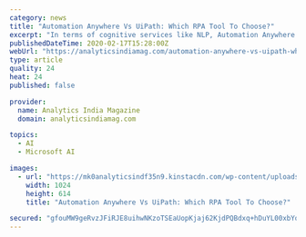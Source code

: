```yaml
---
category: news
title: "Automation Anywhere Vs UiPath: Which RPA Tool To Choose?"
excerpt: "In terms of cognitive services like NLP, Automation Anywhere is leading since it has been there for ... Automation Anywhere came out with a strategic partnership with Microsoft, which will assist thousands of businesses of all sizes across multiple industries, enhance processes with automation. Customers will now be able to access Automation ..."
publishedDateTime: 2020-02-17T15:28:00Z
webUrl: "https://analyticsindiamag.com/automation-anywhere-vs-uipath-which-rpa-tool-to-choose/"
type: article
quality: 24
heat: 24
published: false

provider:
  name: Analytics India Magazine
  domain: analyticsindiamag.com

topics:
  - AI
  - Microsoft AI

images:
  - url: "https://mk0analyticsindf35n9.kinstacdn.com/wp-content/uploads/2020/02/automation-anywhere-uipath-1024x614.jpg"
    width: 1024
    height: 614
    title: "Automation Anywhere Vs UiPath: Which RPA Tool To Choose?"

secured: "gfouMW9geRvzJFiRJE8uihwNKzoTSEaUopKjaj62KjdPQBdxq+hDuYL00xbYqSDjvyZsP7F4Nu3nCmFCkIlTsBlinwgSysgrgkju+rKyEFpydu5drkKZsWBZQQTM4Wtw7JIJISF348FndEcBXMp0CZOVYM8two8tR8BEBZv6pldD8cmC34L+IKaRFki6SfRPS6rYzu0Zz3GcE8z1B08GwVQkqyXo1drOvs74JpEy3y5nAfxNw000h1hFweLOjc2xHbN2fKkbViccvWL9hY38r4p0AuEkKZTGxCIsdYpST/Cod3GwwPkyR7XlWB9mVK6QxkVlthQAoPBo9Pwr+JuYB4jg7NkPWefTBQidhZYq9A2Isnk8CvxuAQboHLqpWfF52Op5f6f34ykCpig80awiYG6i8KaPf3NPHbm3eBZk3Vz8Ld3lL3Ib3i9YZMqaZojLho7mfM8fwDZnwVT9hKzw5xwWfhrcIOpgW72atQY+XkI=;sjeqqHuoHB0zRJcRE9OL/w=="
---
```


